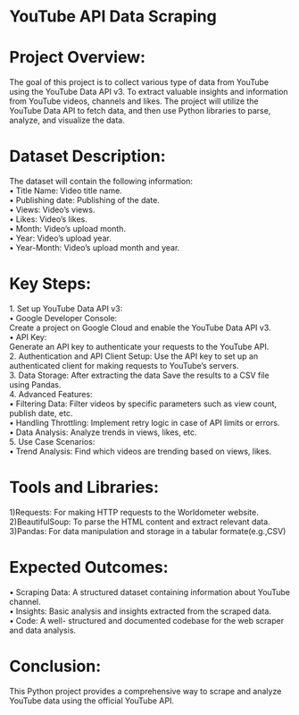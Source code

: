 <h1>YouTube API Data Scraping</h1>

<h1>Project Overview:</h1>
The goal of this project is to collect various type of data from YouTube using the YouTube Data API v3. 
To extract valuable insights and information from YouTube videos, channels and likes. The project will utilize the 
YouTube Data API to fetch data, and then use Python libraries to parse, analyze, and visualize the data.

<h1>Dataset Description:</h1>
The dataset will contain the following information:<br>
•	Title Name: Video title name.<br>
•	Publishing date: Publishing of the date.<br>
•	Views: Video’s views.<br>
•	Likes: Video’s likes.<br>
•	Month: Video’s upload month.<br>
•	Year: Video’s upload year.<br>
•	Year-Month: Video’s upload month and year.<br>

<h1>Key Steps:</h1>
1.	Set up YouTube Data API v3:<br>
•	Google Developer Console:<br>
Create a project on Google Cloud and enable the YouTube Data API v3.<br>
•	API Key:<br>
Generate an API key to authenticate your requests to the YouTube API.<br>
2.	Authentication and API Client Setup: Use the API key to set up an authenticated client for making requests to YouTube’s servers.<br>
3.	Data Storage: After extracting the data Save the results to a CSV file using Pandas.<br>
4.	Advanced Features:<br>
•	Filtering Data: Filter videos by specific parameters such as view count, publish date, etc.<br>
•	Handling Throttling: Implement retry logic in case of API limits or errors.<br>
•	Data Analysis: Analyze trends in views, likes, etc.<br>
5.	Use Case Scenarios:<br>
•	Trend Analysis: Find which videos are trending based on views, likes.<br>

<h1>Tools and Libraries:</h1>
1)Requests: For making HTTP requests to the Worldometer website.<br>
2)BeautifulSoup: To parse the HTML content and extract relevant data.<br>
3)Pandas: For data manipulation and storage in a tabular formate(e.g.,CSV)<br>

<h1>Expected Outcomes:</h1>
•	Scraping Data: A structured dataset containing information about YouTube channel.<br>
•	Insights: Basic analysis and insights extracted from the scraped data.<br>
•	Code: A well- structured and documented codebase for the web scraper and data analysis.<br>

<h1>Conclusion:</h1>
This Python project provides a comprehensive way to scrape and analyze YouTube data using the official YouTube API.<br>
